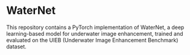 # WaterNet
This repository contains a PyTorch implementation of WaterNet, a deep learning-based model for underwater image enhancement, trained and evaluated on the UIEB (Underwater Image Enhancement Benchmark) dataset.

